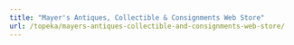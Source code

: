 ```yaml
---
title: "Mayer's Antiques, Collectible & Consignments Web Store"
url: /topeka/mayers-antiques-collectible-and-consignments-web-store/
---
```


